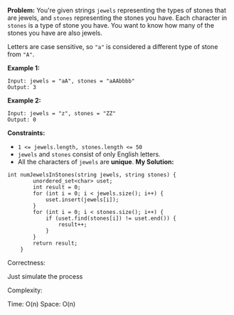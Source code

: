 **Problem:**
You're given strings `jewels` representing the types of stones that are jewels, and `stones` representing the stones you have. Each character in `stones` is a type of stone you have. You want to know how many of the stones you have are also jewels.

Letters are case sensitive, so `"a"` is considered a different type of stone from `"A"`.

 

**Example 1:**

```
Input: jewels = "aA", stones = "aAAbbbb"
Output: 3
```

**Example 2:**

```
Input: jewels = "z", stones = "ZZ"
Output: 0
```

 

**Constraints:**

- `1 <= jewels.length, stones.length <= 50`
- `jewels` and `stones` consist of only English letters.
- All the characters of `jewels` are **unique**.
**My Solution:**
```
int numJewelsInStones(string jewels, string stones) {
        unordered_set<char> uset;
        int result = 0;
        for (int i = 0; i < jewels.size(); i++) {
            uset.insert(jewels[i]);
        }
        for (int i = 0; i < stones.size(); i++) {
            if (uset.find(stones[i]) != uset.end()) {
                result++;
            }
        }
        return result;
    }
```
Correctness:

Just simulate the process

Complexity:

Time: O(n)
Space: O(n)
